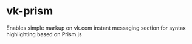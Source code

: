 # vk-prism
Enables simple markup on vk.com instant messaging section for syntax highlighting based on Prism.js
